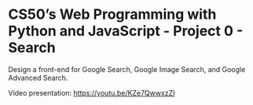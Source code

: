 # CS50’s Web Programming with Python and JavaScript - Project 0 - Search
Design a front-end for Google Search, Google Image Search, and Google Advanced Search.

Video presentation: https://youtu.be/KZe7QwwxzZI
